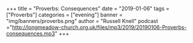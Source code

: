 +++
title = "Proverbs: Consequences"
date = "2019-01-06"
tags = ["Proverbs"]
categories = ["evening"]
banner = "img/banners/proverbs.png"
author = "Russell Knell"
podcast ="http://longmeadow-church.org.uk/files/mp3/2019/20190106-Proverbs-consequences.mp3"
+++
